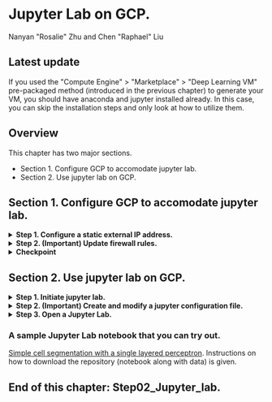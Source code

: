 # Jupyter Lab on GCP.
Nanyan "Rosalie" Zhu and Chen "Raphael" Liu

## Latest update
If you used the "Compute Engine" > "Marketplace" > "Deep Learning VM" pre-packaged method (introduced in the previous chapter) to generate your VM, you should have anaconda and jupyter installed already. In this case, you can skip the installation steps and only look at how to utilize them.

## Overview
This chapter has two major sections.
* Section 1. Configure GCP to accomodate jupyter lab.
* Section 2. Use jupyter lab on GCP.

## Section 1. Configure GCP to accomodate jupyter lab.

<details>
<summary><strong>Step 1. Configure a static external IP address.</strong></summary>
<br>

*To be honest this is not essential, but will make your future life easier. If the IP address is not set to be static, it might change every now and then, and you might have to look up the new IP address each time you need it.*

On GCP, go to "VPC network" > "External IP addresses".

<img src="/Step02_Jupyter_lab/Images/external_IP_address.png" alt="add_new_disk" width="200px" height="350px">

Change the IP address from "Ephemeral" to "Static". Give it a name you like.

<img src="/Step02_Jupyter_lab/Images/configure_static_address.png" alt="add_new_disk" width="300px" height="100px"> <img src="/Step02_Jupyter_lab/Images/configure_static_address_continued.png" alt="add_new_disk" width="300px" height="150px">

</details>

<details>
<summary><strong>Step 2. (Important) Update firewall rules.</strong></summary>
<br>

1. On GCP, go to "VPC network" > "Firewall rules".

<img src="/Step02_Jupyter_lab/Images/firewall_rules.png" alt="add_new_disk" width="500px" height="150px">

2. Set up a new firewall rule as shown below.
*To be frank, you can choose another port number, but we would recommend 4460 since that's the same as your course ID. In this way you won't need to keep track of too many numbers.*

<img src="/Step02_Jupyter_lab/Images/configure_firewall_rules.png" alt="add_new_disk" width="300px" height="500px"> <img src="/Step02_Jupyter_lab/Images/configure_firewall_rules_continued.png" alt="add_new_disk" width="300px" height="500px">

</details>

<details>
<summary><strong>Checkpoint</strong></summary>
<br>

At this stage, we want you to keep track of two things.

1) **Your external IP address.** Can be found in GCP > "Compute Engine" > "VM instances".
(In our case, 35.203.66.22)

<img src="/Step02_Jupyter_lab/Images/your_external_IP_address.png" alt="add_new_disk" width="600px" height="50px">

2) **Your port number that allows HTTP/HTTPS incoming traffic.** Can be found in GCP > "VPC network" > "Firewall rules".
(In our case, port 4460)

<img src="/Step02_Jupyter_lab/Images/your_port_allowed.png" alt="add_new_disk" width="600px" height="50px">

</details>

</details>

## Section 2. Use jupyter lab on GCP.

<details>
<summary><strong>Step 1. Initiate jupyter lab.</strong></summary>
<br>

1. Activate anaconda environment.

Go to GCP, start your VM instance, open SSH terminal. If unfamiliar, refer to chapter "Step00_set_up_GCP".

Activate the environment you need to work with
```
conda activate [myenv]
```

Example:
```
conda activate BMEN4460
```

After doing this, the "(base)" in the command line will become "([myenv])".
    
<img src="/Step02_Jupyter_lab/Images/activate_environment.png" alt="add_new_disk" width="600px" height="50px">


2. Make sure that you have installed jupyter lab.

*If it is already installed (as it should if you followed through chapter "Step01_manage_anaconda_on_GCP"), you can skip this. If not, you can use following command to install one of them. We personally prefer jupyter lab.*
```
conda install jupyter jupyterlab -c anaconda
```


3. Install a jupyter kernel in the respective environment.

```
python -m ipykernel install --user --name [myenv] --display-name "[Python (myenv)]"
```

Example:
```
python -m ipykernel install --user --name BMEN4460 --display-name "Python3.7 BMEN4460"
```    
    
Now the jupyter kernel is distinctively pointing to the python in the corresponding environment.

</details>


<details>
<summary><strong>Step 2. (Important) Create and modify a jupyter configuration file.</strong></summary>
<br>

*For this step, credit goes to [https://tudip.com/blog-post/run-jupyter-notebook-on-google-cloud-platform/](https://tudip.com/blog-post/run-jupyter-notebook-on-google-cloud-platform/). We were unaware of this before.*


1. Create the config.

```
jupyter lab --generate-config
```

A configuration file (somehow named after jupyter notebook instead of jupyter lab) will be created.

<img src="/Step02_Jupyter_lab/Images/create_jupyter_config.png" width="800px" height="50px">


2. Modify the config.

The next step is comparatively challenging, especially if you have no prior experience with text editors. You will need to access the config file using either the "nano" editor (as what we will use for demonstration) or any other editor you prefer.

```
nano /home/[username]/.jupyter/jupyter_notebook_config.py
```

and this will open the config file with the "nano" editor interface. To be frank it is quite intimidating at the first glance.
    
<img src="/Step02_Jupyter_lab/Images/jupyter_config_file.png" width="600px" height="600px">

You need to add the following lines to pretty much anywhere that is not commented out within the config file.

```
c = get_config()
c.NotebookApp.ip = '*'
c.NotebookApp.open_browser = False
c.NotebookApp.port = 4460
```

*Remember to replace the port "4460" with whatever you set up as your port number that allow HTTP/HTTPS traffic.*

The modified config file looks like this. We are so lazy and arrogant that we add the new configuration commands at the very top of the file. Once done, use Ctrl+X to exit and type "Y" to save changes, and follow up with an "Return/Enter" to confirm overwriting the existing config file.

<img src="/Step02_Jupyter_lab/Images/jupyter_config_file_modified.png" width="400px" height="300px">

**Now you are done with the difficult part.**


</details>

<details>
<summary><strong>Step 3. Open a Jupyter Lab.</strong></summary>
<br>

The next step is to open jupyter lab. Remember you should have your environment activated.

```
jupyter lab
```

The following lines shall show up in the SSH terminal.
    
<img src="/Step02_Jupyter_lab/Images/open_jupyter_lab.png" width="800px" height="200px">
    
Do you see that website url highlighted in red? You should notice the number following the colon is the port number allowing traffic that you set up earlier in this tutorial. Now copy the entire url, but replace the string (in our case "bmen4460") ahead of the colon with your external IP address (in our case 35.203.66.22). What you will get is something like:

```
http://35.203.66.22:4460/?token=a4a65a7cd90703e893dda91719d614ef68b2a071fe88d1af
```

Copy and paste that url to a browser on your own PC/laptop/etc. That will open up a jupyter lab page on your own device.
    
<img src="/Step02_Jupyter_lab/Images/opened_jupyter_lab.png" width="600px" height="400px">

</details>

### A sample Jupyter Lab notebook that you can try out.
[Simple cell segmentation with a single layered perceptron](https://github.com/RnR-2018/BMEN4460-NB1-simple_cell_segmentation_with_a_single_layered_perceptron). Instructions on how to download the repository (notebook along with data) is given.

## End of this chapter: Step02_Jupyter_lab.
